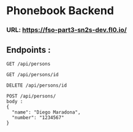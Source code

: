 
# Phonebook Backend 

### URL: https://fso-part3-sn2s-dev.fl0.io/

##  Endpoints : 

`GET /api/persons`

`GET /api/persons/id`

`DELETE /api/persons/id`

```
POST /api/persons/ 
body :     
{
  "name": "Diego Maradona",
  "number": "1234567"
}  
```